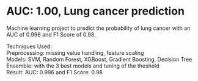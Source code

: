 # AUC: 1.00, Lung cancer prediction
Machine learning project to predict the probability of lung cancer with an AUC of 0.996 and F1 Score of 0.98.

Techniques Used:  
Preprocessing: missing value handling, feature scaling  
Models: SVM, Random Forest, XGBoost, Gradient Boosting, Decision Tree  
Ensemble: with the 3 best models and tuning of the theshold  
Result: AUC: 0.996 and F1 Score: 0.98
